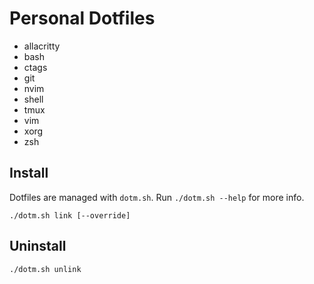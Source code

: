 # Personal Dotfiles

* allacritty
* bash
* ctags
* git
* nvim
* shell
* tmux
* vim
* xorg
* zsh

## Install
Dotfiles are managed with `dotm.sh`. Run `./dotm.sh --help` for more info.
```
./dotm.sh link [--override]
```

## Uninstall
```
./dotm.sh unlink
```

